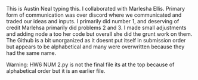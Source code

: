 This is Austin Neal typing this. I collaborated with Marlesha Ellis. Primary form of communication was over discord where we communicated and traded our ideas and inputs. I primarily did number 1, and deserving of credit Marlehsa primarily did problems 2 and 3.
I made small adjustments and adding node a too her code but overall she did the grunt work on them. The Github is a bit unorganized as it doesnt put itself in submission order but appears to be alphabetical and many were overwritten because they had the same name.

Warning: HW6 NUM 2.py is not the final file its at the top because of alphabetical order but it is an earlier file.
